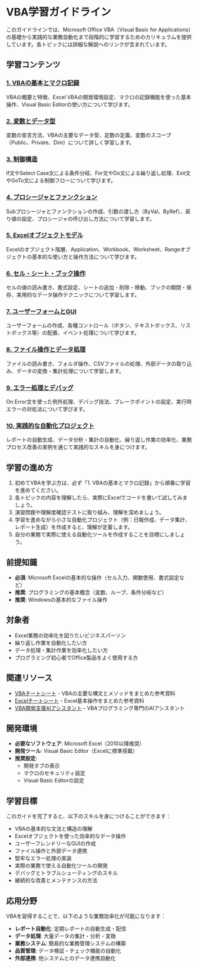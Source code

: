 # VBA学習ガイドライン

このガイドラインでは、Microsoft Office VBA（Visual Basic for Applications）の基礎から実践的な業務自動化まで段階的に学習するためのカリキュラムを提供しています。各トピックには詳細な解説へのリンクが含まれています。

## 学習コンテンツ

### [1. VBAの基本とマクロ記録](https://fcircle-biz.github.io/tech_docs/guide/business-saas/vba/vba-learning-material-01.html)
VBAの概要と特徴、Excel VBAの開発環境設定、マクロの記録機能を使った基本操作、Visual Basic Editorの使い方について学びます。

### [2. 変数とデータ型](https://fcircle-biz.github.io/tech_docs/guide/business-saas/vba/vba-learning-material-02.html)
変数の宣言方法、VBAの主要なデータ型、定数の定義、変数のスコープ（Public、Private、Dim）について詳しく学習します。

### [3. 制御構造](https://fcircle-biz.github.io/tech_docs/guide/business-saas/vba/vba-learning-material-03.html)
If文やSelect Case文による条件分岐、For文やDo文による繰り返し処理、Exit文やGoTo文による制御フローについて学びます。

### [4. プロシージャとファンクション](https://fcircle-biz.github.io/tech_docs/guide/business-saas/vba/vba-learning-material-04.html)
Subプロシージャとファンクションの作成、引数の渡し方（ByVal、ByRef）、戻り値の設定、プロシージャの呼び出し方法について学習します。

### [5. Excelオブジェクトモデル](https://fcircle-biz.github.io/tech_docs/guide/business-saas/vba/vba-learning-material-05.html)
Excelのオブジェクト階層、Application、Workbook、Worksheet、Rangeオブジェクトの基本的な使い方と操作方法について学びます。

### [6. セル・シート・ブック操作](https://fcircle-biz.github.io/tech_docs/guide/business-saas/vba/vba-learning-material-06.html)
セルの値の読み書き、書式設定、シートの追加・削除・移動、ブックの開閉・保存、実用的なデータ操作テクニックについて学習します。

### [7. ユーザーフォームとGUI](https://fcircle-biz.github.io/tech_docs/guide/business-saas/vba/vba-learning-material-07.html)
ユーザーフォームの作成、各種コントロール（ボタン、テキストボックス、リストボックス等）の配置、イベント処理について学びます。

### [8. ファイル操作とデータ処理](https://fcircle-biz.github.io/tech_docs/guide/business-saas/vba/vba-learning-material-08.html)
ファイルの読み書き、フォルダ操作、CSVファイルの処理、外部データの取り込み、データの変換・集計処理について学習します。

### [9. エラー処理とデバッグ](https://fcircle-biz.github.io/tech_docs/guide/business-saas/vba/vba-learning-material-09.html)
On Error文を使った例外処理、デバッグ技法、ブレークポイントの設定、実行時エラーの対処法について学びます。

### [10. 実践的な自動化プロジェクト](https://fcircle-biz.github.io/tech_docs/guide/business-saas/vba/vba-learning-material-10.html)
レポートの自動生成、データ分析・集計の自動化、繰り返し作業の効率化、業務プロセス改善の実例を通じて実践的なスキルを身につけます。

## 学習の進め方

1. 初めてVBAを学ぶ方は、必ず「1. VBAの基本とマクロ記録」から順番に学習を進めてください。
2. 各トピックの内容を理解したら、実際にExcelでコードを書いて試してみましょう。
3. 演習問題や理解度確認テストに取り組み、理解を深めましょう。
4. 学習を進めながら小さな自動化プロジェクト（例：日報作成、データ集計、レポート生成）を作成すると、理解が定着します。
5. 自分の業務で実際に使える自動化ツールを作成することを目標にしましょう。

## 前提知識

- **必須**: Microsoft Excelの基本的な操作（セル入力、関数使用、書式設定など）
- **推奨**: プログラミングの基本概念（変数、ループ、条件分岐など）
- **推奨**: Windowsの基本的なファイル操作

## 対象者

- Excel業務の効率化を図りたいビジネスパーソン
- 繰り返し作業を自動化したい方
- データ処理・集計作業を効率化したい方
- プログラミング初心者でOffice製品をよく使用する方

## 関連リソース

- [VBAチートシート](https://fcircle-biz.github.io/tech_docs/cheatsheet/applied/vba-cheatsheet-infographic.html) - VBAの主要な構文とメソッドをまとめた参考資料
- [Excelチートシート](https://fcircle-biz.github.io/tech_docs/cheatsheet/tools/excel-cheatsheet.html) - Excel基本操作をまとめた参考資料
- [VBA開発支援AIアシスタント](https://fcircle-biz.github.io/tech_docs/prompt/vba-assistant-prompt.html) - VBAプログラミング専門のAIアシスタント

## 開発環境

- **必要なソフトウェア**: Microsoft Excel（2010以降推奨）
- **開発ツール**: Visual Basic Editor（Excelに標準搭載）
- **推奨設定**: 
  - 開発タブの表示
  - マクロのセキュリティ設定
  - Visual Basic Editorの設定

## 学習目標

このガイドを完了すると、以下のスキルを身につけることができます：

- VBAの基本的な文法と構造の理解
- Excelオブジェクトを使った効率的なデータ操作
- ユーザーフレンドリーなGUIの作成
- ファイル操作と外部データ連携
- 堅牢なエラー処理の実装
- 実際の業務で使える自動化ツールの開発
- デバッグとトラブルシューティングのスキル
- 継続的な改善とメンテナンスの方法

## 応用分野

VBAを習得することで、以下のような業務効率化が可能になります：

- **レポート自動化**: 定期レポートの自動生成・配信
- **データ処理**: 大量データの集計・分析・変換
- **業務システム**: 簡易的な業務管理システムの構築
- **品質管理**: データ検証・チェック機能の自動化
- **外部連携**: 他システムとのデータ連携自動化